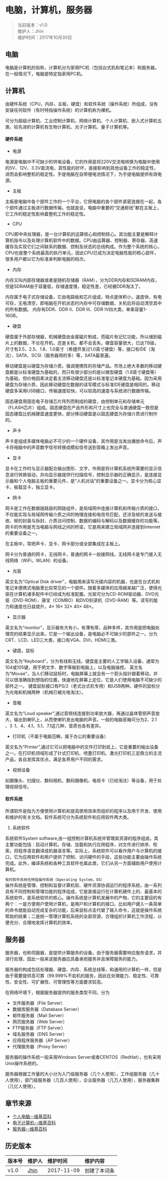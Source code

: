 # 电脑，计算机，服务器
>当前版本：v1.0  
>维护人：Jhin  
>维护时间：2017年10月30日

## 电脑

电脑是计算机的俗称，计算机分为家用PC机（包括台式机和笔记本）和服务器。在一般情况下，电脑是特定指家用PC机。
## 计算机

由硬件系统（CPU，内存，主板，硬盘）和软件系统（操作系统）所组成，没有安装任何软件（有时特指操作系统）的计算机称为裸机。

可分为超级计算机、工业控制计算机、网络计算机、个人计算机、嵌入式计算机五类，较先进的计算机有生物计算机、光子计算机、量子计算机等。
#### 硬件系统
+ 电源

电源是电脑中不可缺少的供电设备，它的作用是将220V交流电转换为电脑中使用的5V、12V、3.3V直流电，其性能的好坏，直接影响到其他设备工作的稳定性，进而会影响整机的稳定性。手提电脑在自带锂电池情况下，为手提电脑提供有效电源。
+ 主板

主板是电脑中各个部件工作的一个平台，它把电脑的各个部件紧密连接在一起，各个部件通过主板进行数据传输。也就是说，电脑中重要的“交通枢纽”都在主板上，它工作的稳定性影响着整机工作的稳定性。
+ CPU

CPU即中央处理器，是一台计算机的运算核心和控制核心。其功能主要是解释计算机指令以及处理计算机软件中的数据。CPU由运算器、控制器、寄存器、高速缓存及实现它们之间联系的数据、控制及状态的总线构成。作为整个系统的核心，CPU也是整个系统最高的执行单元，因此CPU已成为决定电脑性能的核心部件，很多用户都以它为标准来判断电脑的档次。
+ 内存

内存又叫内部存储器或者是随机存储器（RAM），分为DDR内存和SDRAM内存，但是SDRAM由于容量低，存储速度慢，稳定性差，已经被DDR淘汰了。

内存属于电子式存储设备，它由电路板和芯片组成，特点是体积小，速度快，有电可存，无电清空，即电脑在开机状态时内存中可存储数据，关机后将自动清空其中的所有数据。 内存有DDR、DDR II、DDR III、DDR IV四大类，单条容量1-16GB。
+ 硬盘

硬盘属于外部存储器，机械硬盘由金属磁片制成，而磁片有记忆功能，所以储到磁片上的数据，不论在开机，还是关机，都不会丢失。硬盘容量很大，已达TB级，尺寸有3.5、2.5、1.8、1.0英寸（希捷开发过1.0英寸硬盘）等，接口有IDE（淘汰）、SATA、SCSI（服务器用的多）等，SATA最普遍。

移动硬盘是以硬盘为存储介质，强调便携性的存储产品。市场上绝大多数的移动硬盘都是以标准硬盘为基础的，而只有很少部分的是以微型硬盘（1.8英寸硬盘等）为基础，但价格因素决定着主流移动硬盘还是以标准笔记本硬盘为基础。因为采用硬盘为存储介质，因此移动硬盘在数据的读写模式与标准IDE硬盘是相同的。移动硬盘多采用USB接口，传输速度较快，可以较高的速度与系统进行数据传输。

固态硬盘用固态电子存储芯片阵列而制成的硬盘，由控制单元和存储单元（FLASH芯片）组成。固态硬盘在产品外形和尺寸上也完全与普通硬盘一致但是固态硬盘比机械硬盘速度更快，部分移动硬盘是以固态硬盘为存储介质进行制作的。
+ 声卡

声卡是组成多媒体电脑必不可少的一个硬件设备，其作用是当发出播放命令后，声卡将电脑中的声音数字信号转换成模拟信号送到音箱上发出声音。
+ 显卡

显卡在工作时与显示器配合输出图形、文字，作用是将计算机系统所需要的显示信息进行转换驱动，并向显示器提供行扫描信号，控制显示器的正确显示，是连接显示器和个人电脑主板的重要元件，是“人机对话”的重要设备之一。显卡分为核心显卡，板载显卡，独立显卡。
+ 网卡

网卡是工作在数据链路层的网路组件，是局域网中连接计算机和传输介质的接口，不仅能实现与局域网传输介质之间的物理连接和电信号匹配，还涉及帧的发送与接收、帧的封装与拆封、介质访问控制、数据的编码与解码以及数据缓存的功能等。网卡的作用是充当电脑与网线之间的桥梁，它是用来建立局域网并连接到Internet的重要设备之一。

在主板中，常把声卡、显卡、网卡部分或全部集成在主板上。

网卡分为普通的网卡，无线网卡，普通的网卡一般接网线，无线网卡是专门接入无线网络（WiFi，WLAN）的设备。
+ 光驱

英文名为“Optical Disk driver”，电脑用来读写光碟内容的机器，也是在台式机和笔记本便携式电脑里比较常见的一个部件。随着多媒体的应用越来越广泛，使得光驱在计算机诸多配件中已经成为标准配置。光驱可分为CD-ROM驱动器、DVD光驱（DVD-ROM）、康宝（COMBO）和DVD刻录机（DVD-RAM）等。读写的能力和速度也日益提升，4× 16× 32× 40× 48×。
+ 显示器

英文名为“monitor”，显示器有大有小，有薄有厚，品种多样，其作用是把电脑处理完的结果显示出来。它是一个输出设备，是电脑必不可缺少的部件之一。分为CRT、LCD、LED三大类，接口有VGA、DVI，HDMI三类。
+ 键盘，鼠标

英文名为“Keyboard”，分为有线和无线，键盘是主要的人工学输入设备，通常为104或105键，用于把文字、数字等输到电脑上，以及电脑操控。
英文名为“Mouse”，当人们移动鼠标时，电脑屏幕上就会有一个箭头指针跟着移动，并可以很准确指到想指的位置，快速地在屏幕上定位，它是人们使用电脑不可缺少的部件之一。 键盘鼠标接口有PS/2（老式台式机专用）和USB两种。硬件的鼠标分为光电和机械两种（机械已被光电淘汰）。
+ 音箱

英文名为“Loud speaker”,通过音频线连接到功率放大器，再通过晶体管把声音放大，输出到喇叭上，从而使喇叭发出电脑的声音。一般的电脑音箱可分为2、2.1 、3 .1、4、4.1、5.1、7.1这几种，音质也各有差异。
+ 打印机（不属于电脑范畴，属于办公的重要设备）

英文名为“Printer”,通过它可以把电脑中的文件打印到纸上，它是重要的输出设备之一。在打印机领域形成了针式打印机、喷墨打印机、激光打印机三足鼎立的主流产品，各自发挥其优点，满足各界用户不同的需求。
+ 视频设备

如摄像头、扫描仪、数码相机、数码摄像机、电视卡（已经淘汰）等设备，用于处理视频信号。
#### 软件系统
所谓软件是指为方便使用计算机和提高使用效率而组织的程序以及用于开发、使用和维护的有关文档。软件系统可分为系统软件和应用软件两大类。
1. 系统软件

系统软件System software,由一组控制计算机系统并管理其资源的程序组成，其主要功能包括：启动计算机，存储、加载和执行应用程序，对文件进行排序、检索，将程序语言翻译成机器语言等。实际上，系统软件可以看作用户与计算机的接口，它为应用软件和用户提供了控制、访问硬件的手段，这些功能主要由操作系统完成。此外，编译系统和各种工具软件也属此类，它们从另一方面辅助用户使用计算机。

``有时软件系统也特指操作系统（Operating System，OS）``  
操作系统是管理、控制和监督计算机软、硬件资源协调运行的程序系统，由一系列具有不同控制和管理功能的程序组成，它是直接运行在计算机硬件上的、最基本的系统软件，是系统软件的核心。操作系统是计算机发展中的产物，它的主要目的有两个：一是方便用户使用计算机，是用户和计算机的接口。比如用户键入一条简单的命令就能自动完成复杂的功能，后来鼠标点击代替了输入命令，这就是操作系统帮助的结果；二是统一管理计算机系统的全部资源，合理组织计算机工作流程，以便充分、合理地发挥计算机的效率。
## 服务器
服务器，也称伺服器，是提供计算服务的设备。由于服务器需要响应服务请求，并进行处理，因此一般来说服务器应具备承担服务并且保障服务的能力。

服务器的构成包括处理器、硬盘、内存、系统总线等，和通用的计算机一样，但是由于需要提供高可靠（99.999%不宕机的服务，因此在处理能力、稳定性、可靠性、安全性、可扩展性、可管理性等方面要求较高。

在网络环境下，根据服务器提供的服务类型不同，分为
+ 文件服务器（File Server）
+ 数据库服务器（Database Server）
+ 邮件服务器（Mail Server）
+ 网页服务器（Web Server）
+ FTP服务器（FTP Server）
+ 域名服务器（DNS Server）
+ 应用程序服务器（AP Server）
+ 代理服务器（Proxy Server）

服务器的操作系统一般采用Windows Server或者CENTOS（RedHat），也有采用Unix操作系统的。

服务器根据工作量的大小分为入门级服务器（几个人使用），工作组服务器（几十人使用），部门级服务器（几百人使用），企业服务器（几万人使用），服务器集群（几亿人使用）。
## 章节来源
+ [个人电脑--维基百科](https://zh.wikipedia.org/wiki/%E4%B8%AA%E4%BA%BA%E7%94%B5%E8%84%91)
+ [电子计算机--维基百科](https://zh.wikipedia.org/wiki/%E9%9B%BB%E5%AD%90%E8%A8%88%E7%AE%97%E6%A9%9F)
+ [服务器--维基百科](https://zh.wikipedia.org/wiki/%E6%9C%8D%E5%8A%A1%E5%99%A8)

## 历史版本

| 版本号 | 维护人 |维护时间 |维护内容|
| :- | :- | :-| :- |
| v1.0 | [Jhin](http://blog.link-lin.cn) |2017-11-09|创建了本词条|
